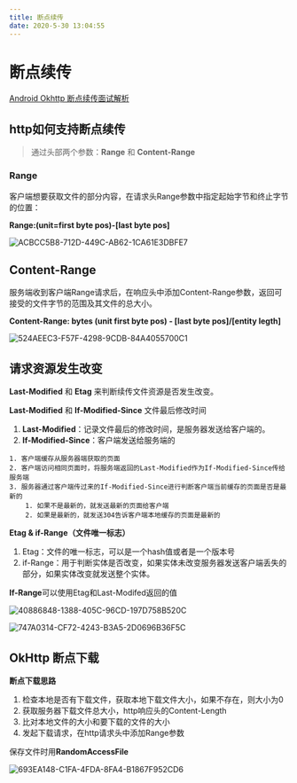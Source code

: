 ```yaml
---
title: 断点续传
date: 2020-5-30 13:04:55
---
```

# 断点续传



[Android Okhttp 断点续传面试解析](https://juejin.cn/post/6844903854115389447)

## http如何支持断点续传

> 通过头部两个参数：**Range** 和 **Content-Range**  

### Range

客户端想要获取文件的部分内容，在请求头Range参数中指定起始字节和终止字节的位置：

**Range:(unit=first byte pos)-[last byte pos]**

![ACBCC5B8-712D-449C-AB62-1CA61E3DBFE7](https://malinkang-1253444926.cos.ap-beijing.myqcloud.com/zhaoshanshanACBCC5B8-712D-449C-AB62-1CA61E3DBFE7.png)

## Content-Range

服务端收到客户端Range请求后，在响应头中添加Content-Range参数，返回可接受的文件字节的范围及其文件的总大小。

**Content-Range: bytes (unit first byte pos) - [last byte pos]/[entity legth]**


![524AEEC3-F57F-4298-9CDB-84A4055700C1](https://malinkang-1253444926.cos.ap-beijing.myqcloud.com/zhaoshanshan524AEEC3-F57F-4298-9CDB-84A4055700C1.png)

## 请求资源发生改变

**Last-Modified** 和 **Etag** 来判断续传文件资源是否发生改变。

**Last-Modified** 和 **If-Modified-Since** 文件最后修改时间

1. **Last-Modified**：记录文件最后的修改时间，是服务器发送给客户端的。
2. **If-Modified-Since**：客户端发送给服务端的

```
1. 客户端缓存从服务器端获取的页面
2. 客户端访问相同页面时，将服务端返回的Last-Modified作为If-Modified-Since传给服务端
3. 服务器通过客户端传过来的If-Modified-Since进行判断客户端当前缓存的页面是否是最新的
	1. 如果不是最新的，就发送最新的页面给客户端
	2. 如果是最新的，就发送304告诉客户端本地缓存的页面是最新的
```

**Etag & if-Range（文件唯一标志）**

1. Etag：文件的唯一标志，可以是一个hash值或者是一个版本号
2. if-Range：用于判断实体是否改变，如果实体未改变服务器发送客户端丢失的部分，如果实体改变就发送整个实体。

**If-Range**可以使用Etag和Last-Modifed返回的值

![40886848-1388-405C-96CD-197D758B520C](https://malinkang-1253444926.cos.ap-beijing.myqcloud.com/zhaoshanshan40886848-1388-405C-96CD-197D758B520C.png)

![747A0314-CF72-4243-B3A5-2D0696B36F5C](https://malinkang-1253444926.cos.ap-beijing.myqcloud.com/zhaoshanshan747A0314-CF72-4243-B3A5-2D0696B36F5C.png)


## OkHttp 断点下载

**断点下载思路**

1. 检查本地是否有下载文件，获取本地下载文件大小，如果不存在，则大小为0
2. 获取服务器下载文件总大小，http响应头的Content-Length
3. 比对本地文件的大小和要下载的文件的大小
4. 发起下载请求，在http请求头中添加Range参数

保存文件时用**RandomAccessFile**

![693EA148-C1FA-4FDA-8FA4-B1867F952CD6](https://malinkang-1253444926.cos.ap-beijing.myqcloud.com/zhaoshanshan693EA148-C1FA-4FDA-8FA4-B1867F952CD6.png)



